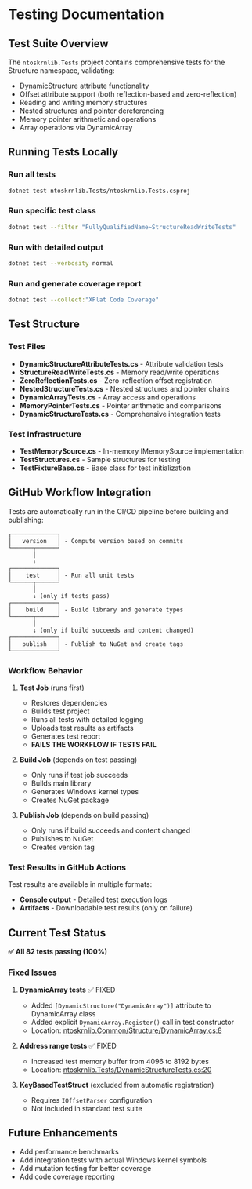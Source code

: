 # Testing Documentation

## Test Suite Overview

The `ntoskrnlib.Tests` project contains comprehensive tests for the Structure namespace, validating:
- DynamicStructure attribute functionality
- Offset attribute support (both reflection-based and zero-reflection)
- Reading and writing memory structures
- Nested structures and pointer dereferencing
- Memory pointer arithmetic and operations
- Array operations via DynamicArray

## Running Tests Locally

### Run all tests
```bash
dotnet test ntoskrnlib.Tests/ntoskrnlib.Tests.csproj
```

### Run specific test class
```bash
dotnet test --filter "FullyQualifiedName~StructureReadWriteTests"
```

### Run with detailed output
```bash
dotnet test --verbosity normal
```

### Run and generate coverage report
```bash
dotnet test --collect:"XPlat Code Coverage"
```

## Test Structure

### Test Files
- **DynamicStructureAttributeTests.cs** - Attribute validation tests
- **StructureReadWriteTests.cs** - Memory read/write operations
- **ZeroReflectionTests.cs** - Zero-reflection offset registration
- **NestedStructureTests.cs** - Nested structures and pointer chains
- **DynamicArrayTests.cs** - Array access and operations
- **MemoryPointerTests.cs** - Pointer arithmetic and comparisons
- **DynamicStructureTests.cs** - Comprehensive integration tests

### Test Infrastructure
- **TestMemorySource.cs** - In-memory IMemorySource implementation
- **TestStructures.cs** - Sample structures for testing
- **TestFixtureBase.cs** - Base class for test initialization

## GitHub Workflow Integration

Tests are automatically run in the CI/CD pipeline before building and publishing:

```
┌─────────────┐
│   version   │ - Compute version based on commits
└──────┬──────┘
       │
       ↓
┌─────────────┐
│    test     │ - Run all unit tests
└──────┬──────┘
       │
       ↓ (only if tests pass)
┌─────────────┐
│    build    │ - Build library and generate types
└──────┬──────┘
       │
       ↓ (only if build succeeds and content changed)
┌─────────────┐
│   publish   │ - Publish to NuGet and create tags
└─────────────┘
```

### Workflow Behavior

1. **Test Job** (runs first)
   - Restores dependencies
   - Builds test project
   - Runs all tests with detailed logging
   - Uploads test results as artifacts
   - Generates test report
   - **FAILS THE WORKFLOW IF TESTS FAIL**

2. **Build Job** (depends on test passing)
   - Only runs if test job succeeds
   - Builds main library
   - Generates Windows kernel types
   - Creates NuGet package

3. **Publish Job** (depends on build passing)
   - Only runs if build succeeds and content changed
   - Publishes to NuGet
   - Creates version tag

### Test Results in GitHub Actions

Test results are available in multiple formats:
- **Console output** - Detailed test execution logs
- **Artifacts** - Downloadable test results (only on failure)

## Current Test Status

**✅ All 82 tests passing (100%)**

### Fixed Issues

1. **DynamicArray tests** ✅ FIXED
   - Added `[DynamicStructure("DynamicArray")]` attribute to DynamicArray class
   - Added explicit `DynamicArray.Register()` call in test constructor
   - Location: [ntoskrnlib.Common/Structure/DynamicArray.cs:8](ntoskrnlib.Common/Structure/DynamicArray.cs#L8)

2. **Address range tests** ✅ FIXED
   - Increased test memory buffer from 4096 to 8192 bytes
   - Location: [ntoskrnlib.Tests/DynamicStructureTests.cs:20](ntoskrnlib.Tests/DynamicStructureTests.cs#L20)

3. **KeyBasedTestStruct** (excluded from automatic registration)
   - Requires `IOffsetParser` configuration
   - Not included in standard test suite

## Future Enhancements

- Add performance benchmarks
- Add integration tests with actual Windows kernel symbols
- Add mutation testing for better coverage
- Add code coverage reporting
